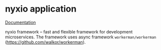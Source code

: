 # nyxio application

[Documentation](https://github.com/nyxio-php/docs)

nyxio framework – fast and flexible framework for development microservices.
The framework uses async framework `workerman/workerman` (https://github.com/walkor/workerman).
